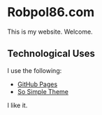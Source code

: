 Robpol86.com
============

This is my website. Welcome.


Technological Uses
------------------

I use the following:
* [GitHub Pages](http://pages.github.com/)
* [So Simple Theme](http://mmistakes.github.io/so-simple-theme/)

I like it.
